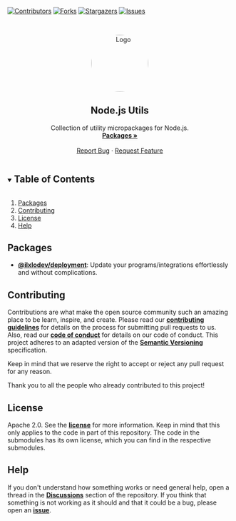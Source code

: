 <!-- PROJECT SHIELDS -->
[![Contributors][contributors-shield]][contributors-url]
[![Forks][forks-shield]][forks-url]
[![Stargazers][stars-shield]][stars-url]
[![Issues][issues-shield]][issues-url]

<!-- PROJECT LOGO -->
<br />
<p align="center">
  <a href="https://github.com/ilxlodev/node.js-utils">
    <img src="https://avatars.githubusercontent.com/u/34041493" alt="Logo" width="128" height="128" style="border-radius: 50%;">
  </a>

  <h2 align="center">Node.js Utils</h3>

  <p align="center">
    Collection of utility micropackages for Node.js.
    <br />
    <a href="https://github.com/ilxlodev/node.js-utils#packages"><strong>Packages »</strong></a>
    <br />
    <br />
    <a href="https://github.com/ilxlodev/node.js-utils/issues">Report Bug</a> 
    ·
    <a href="https://github.com/ilxlodev/node.js-utils/issues">Request Feature</a>
  </p>
</p>



<!-- TABLE OF CONTENTS -->
<details open="open">
  <summary><h2 style="display: inline-block">Table of Contents</h2></summary>
  <ol>
    <li><a href="#packages">Packages</a></li>
    <li><a href="#contributing">Contributing</a></li>
    <li><a href="#license">License</a></li>
    <li><a href="#help">Help</a></li>
  </ol>
</details>



<!-- PACKAGES -->
## Packages

- **[@ilxlodev/deployment](/deployment)**: Update your programs/integrations effortlessly and without complications.



<!-- CONTRIBUTING -->
## Contributing

Contributions are what make the open source community such an amazing place to be learn, inspire, and create. Please read our **[contributing guidelines](.github/CONTRIBUTING.md)** for details on the process for submitting pull requests to us. Also, read our **[code of conduct](.github/CODE_OF_CONDUCT.md)** for details on our code of conduct. This project adheres to an adapted version of the **[Semantic Versioning](.github/COMMIT_CONVENTION.md)** specification.

Keep in mind that we reserve the right to accept or reject any pull request for any reason.

Thank you to all the people who already contributed to this project!



<!-- LICENSE -->
## License

Apache 2.0. See the **[license](LICENSE)** for more information. Keep in mind that this only applies to the code in part of this repository. The code in the submodules has its own license, which you can find in the respective submodules.



<!-- HELP -->

## Help

If you don't understand how something works or need general help, open a thread in the **[Discussions](https://github.com/ilxlodev/node.js-utils/discussions)** section of the repository. If you think that something is not working as it should and that it could be a bug, please open an **[issue](https://github.com/ilxlodev/node.js-utils/issues/new/choose)**.



<!-- MARKDOWN LINKS & IMAGES -->
[contributors-shield]: https://img.shields.io/github/contributors/ilxlodev/node.js-utils.svg?style=for-the-badge
[contributors-url]: https://github.com/ilxlodev/node.js-utils/graphs/contributors
[forks-shield]: https://img.shields.io/github/forks/ilxlodev/node.js-utils.svg?style=for-the-badge
[forks-url]: https://github.com/ilxlodev/node.js-utils/network/members
[stars-shield]: https://img.shields.io/github/stars/ilxlodev/node.js-utils.svg?style=for-the-badge
[stars-url]: https://github.com/ilxlodev/node.js-utils/stargazers
[issues-shield]: https://img.shields.io/github/issues/ilxlodev/node.js-utils.svg?style=for-the-badge
[issues-url]: https://github.com/ilxlodev/node.js-utils/issues
[license-shield]: https://img.shields.io/github/license/ilxlodev/node.js-utils.svg?style=for-the-badge
[license-url]: https://github.com/ilxlodev/node.js-utils/blob/master/LICENSE
